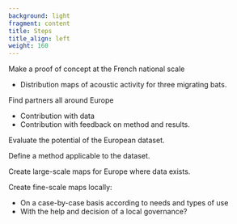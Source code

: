 ```yaml
---
background: light
fragment: content
title: Steps
title_align: left
weight: 160
---
```



Make a proof of concept at the French national scale 
- Distribution maps of acoustic activity for three migrating bats.

Find partners all around Europe
- Contribution with data
- Contribution with feedback on method and results.

Evaluate the potential of the European dataset.

Define a method applicable to the dataset.

Create large-scale maps for Europe where data exists.

Create fine-scale maps locally: 
- On a case-by-case basis according to needs and types of use
- With the help and decision of a local governance?
